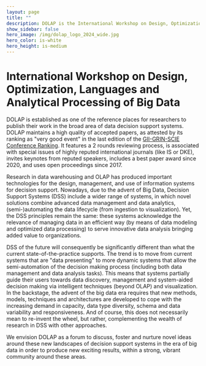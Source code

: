 ```yaml
---
layout: page
title: ""
description: DOLAP is the International Workshop on Design, Optimization, Languages and Analytical Processing of Big Data
show_sidebar: false
hero_image: /img/dolap_logo_2024_wide.jpg
hero_color: is-white
hero_height: is-medium
---
```


# International Workshop on Design, Optimization, Languages and Analytical Processing of Big Data

DOLAP is established as one of the reference places for researchers to publish their work in the broad area of data decision support systems. 
DOLAP maintains a high quality of accepted papers, as attested by its ranking as "very good event" in the last edition of the 
[GII-GRIN-SCIE Conference Ranking](http://www.google.com/url?q=http%3A%2F%2Fgii-grin-scie-rating.scie.es%2F&sa=D&sntz=1&usg=AOvVaw3pURkvamEm2oo_dxQnpQpX). 
It features a 2 rounds reviewing process, is associated with special issues of highly reputed international journals (like IS or DKE), 
invites keynotes from reputed speakers, includes a best paper award since 2020, and uses open proceedings since 2017.
 
Research in data warehousing and OLAP has produced important technologies for the design, management, and use of information systems for decision support. 
Nowadays, due to the advent of Big Data, Decision Support Systems (DSS) include a wider range of systems, in which novel solutions combine advanced data 
management and data analytics, (semi-)automating the data lifecycle (from ingestion to visualization). 
Yet, the DSS principles remain the same: these systems acknowledge the relevance of managing data in an efficient way (by means of data modeling and 
optimized data processing) to serve innovative data analysis bringing added value to organizations.
 
DSS of the future will consequently be significantly different than what the current state-of-the-practice supports. 
The trend is to move from current systems that are "data presenting" to more dynamic systems that allow the semi-automation of the decision making process 
(including both data management and data analysis tasks). This means that systems partially guide their users towards data discovery, management 
and system-aided decision making via intelligent techniques (beyond OLAP) and visualization. 
In the backstage, the advent of the big data era requires that new methods, models, techniques and architectures are developed to cope with the increasing 
demand in capacity, data type diversity, schema and data variability and responsiveness. 
And of course, this does not necessarily mean to re-invent the wheel, but rather, complementing the wealth of research in DSS with other approaches. 
 
We envision DOLAP as a forum to discuss, foster and nurture novel ideas around these new landscapes of decision support systems in the era of big data 
in order to produce new exciting results, within a strong, vibrant community around these areas.